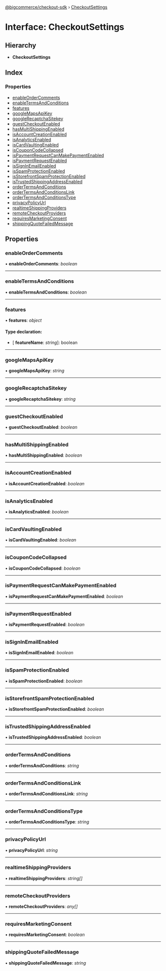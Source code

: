 [@bigcommerce/checkout-sdk](../README.md) › [CheckoutSettings](checkoutsettings.md)

# Interface: CheckoutSettings

## Hierarchy

* **CheckoutSettings**

## Index

### Properties

* [enableOrderComments](checkoutsettings.md#enableordercomments)
* [enableTermsAndConditions](checkoutsettings.md#enabletermsandconditions)
* [features](checkoutsettings.md#features)
* [googleMapsApiKey](checkoutsettings.md#googlemapsapikey)
* [googleRecaptchaSitekey](checkoutsettings.md#googlerecaptchasitekey)
* [guestCheckoutEnabled](checkoutsettings.md#guestcheckoutenabled)
* [hasMultiShippingEnabled](checkoutsettings.md#hasmultishippingenabled)
* [isAccountCreationEnabled](checkoutsettings.md#isaccountcreationenabled)
* [isAnalyticsEnabled](checkoutsettings.md#isanalyticsenabled)
* [isCardVaultingEnabled](checkoutsettings.md#iscardvaultingenabled)
* [isCouponCodeCollapsed](checkoutsettings.md#iscouponcodecollapsed)
* [isPaymentRequestCanMakePaymentEnabled](checkoutsettings.md#ispaymentrequestcanmakepaymentenabled)
* [isPaymentRequestEnabled](checkoutsettings.md#ispaymentrequestenabled)
* [isSignInEmailEnabled](checkoutsettings.md#issigninemailenabled)
* [isSpamProtectionEnabled](checkoutsettings.md#isspamprotectionenabled)
* [isStorefrontSpamProtectionEnabled](checkoutsettings.md#isstorefrontspamprotectionenabled)
* [isTrustedShippingAddressEnabled](checkoutsettings.md#istrustedshippingaddressenabled)
* [orderTermsAndConditions](checkoutsettings.md#ordertermsandconditions)
* [orderTermsAndConditionsLink](checkoutsettings.md#ordertermsandconditionslink)
* [orderTermsAndConditionsType](checkoutsettings.md#ordertermsandconditionstype)
* [privacyPolicyUrl](checkoutsettings.md#privacypolicyurl)
* [realtimeShippingProviders](checkoutsettings.md#realtimeshippingproviders)
* [remoteCheckoutProviders](checkoutsettings.md#remotecheckoutproviders)
* [requiresMarketingConsent](checkoutsettings.md#requiresmarketingconsent)
* [shippingQuoteFailedMessage](checkoutsettings.md#shippingquotefailedmessage)

## Properties

###  enableOrderComments

• **enableOrderComments**: *boolean*

___

###  enableTermsAndConditions

• **enableTermsAndConditions**: *boolean*

___

###  features

• **features**: *object*

#### Type declaration:

* \[ **featureName**: *string*\]: boolean

___

###  googleMapsApiKey

• **googleMapsApiKey**: *string*

___

###  googleRecaptchaSitekey

• **googleRecaptchaSitekey**: *string*

___

###  guestCheckoutEnabled

• **guestCheckoutEnabled**: *boolean*

___

###  hasMultiShippingEnabled

• **hasMultiShippingEnabled**: *boolean*

___

###  isAccountCreationEnabled

• **isAccountCreationEnabled**: *boolean*

___

###  isAnalyticsEnabled

• **isAnalyticsEnabled**: *boolean*

___

###  isCardVaultingEnabled

• **isCardVaultingEnabled**: *boolean*

___

###  isCouponCodeCollapsed

• **isCouponCodeCollapsed**: *boolean*

___

###  isPaymentRequestCanMakePaymentEnabled

• **isPaymentRequestCanMakePaymentEnabled**: *boolean*

___

###  isPaymentRequestEnabled

• **isPaymentRequestEnabled**: *boolean*

___

###  isSignInEmailEnabled

• **isSignInEmailEnabled**: *boolean*

___

###  isSpamProtectionEnabled

• **isSpamProtectionEnabled**: *boolean*

___

###  isStorefrontSpamProtectionEnabled

• **isStorefrontSpamProtectionEnabled**: *boolean*

___

###  isTrustedShippingAddressEnabled

• **isTrustedShippingAddressEnabled**: *boolean*

___

###  orderTermsAndConditions

• **orderTermsAndConditions**: *string*

___

###  orderTermsAndConditionsLink

• **orderTermsAndConditionsLink**: *string*

___

###  orderTermsAndConditionsType

• **orderTermsAndConditionsType**: *string*

___

###  privacyPolicyUrl

• **privacyPolicyUrl**: *string*

___

###  realtimeShippingProviders

• **realtimeShippingProviders**: *string[]*

___

###  remoteCheckoutProviders

• **remoteCheckoutProviders**: *any[]*

___

###  requiresMarketingConsent

• **requiresMarketingConsent**: *boolean*

___

###  shippingQuoteFailedMessage

• **shippingQuoteFailedMessage**: *string*
